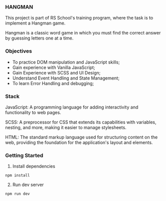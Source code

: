 ### HANGMAN

This project is part of RS School's training program, where the task is to implement a Hangman game.

Hangman is a classic word game in which you must find the correct answer by guessing letters one at a time.

### Objectives

- To practice DOM manipulation and JavaScript skills;
- Gain experience with Vanilla JavaScript;
- Gain Experience with SCSS and UI Design;
- Understand Event Handling and State Management;
- To learn Error Handling and debugging;

### Stack

JavaScript: A programming language for adding interactivity and functionality to web pages.

SCSS: A preprocessor for CSS that extends its capabilities with variables, nesting, and more, making it easier to manage stylesheets.

HTML: The standard markup language used for structuring content on the web, providing the foundation for the application's layout and elements.

### Getting Started

1. Install dependencies

```
npm install
```

2. Run dev server

```
npm run dev
```
